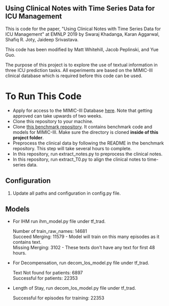 ## Using Clinical Notes with Time Series Data for ICU Management

This is code for the paper, "Using Clinical Notes with Time Series Data for ICU Management" 
at EMNLP 2019 by Swaraj Khadanga, Karan Aggarwal, Shafiq R. Joty, Jaideep Srivastava.

This code has been modified by Matt Whitehill, Jacob Peplinski, and Yue Guo.

The purpose of this project is to explore the use of textual information in three ICU prediction tasks.
All experiments are based on the MIMIC-III clinical database which is required before this code can be used.

# To Run This Code
- Apply for access to the MIMIC-III Database [here](https://mimic.physionet.org/).
  Note that getting approved can take upwards of two weeks.
- Clone this repository to your machine.
- Clone [this benchmark repository](https://github.com/YerevaNN/mimic3-benchmarks).
  It contains benchmark code and models for MIMIC-III. Make sure the directory is cloned 
  **inside of this project folder**.
- Preprocess the clinical data by following the README in the benchmark repository. 
  This step will take several hours to complete.
- In this repository, run extract_notes.py to preprocess the clinical notes.
- In this repository, run extract_T0.py to align the clinical notes to time-series data.  


## Configuration
1. Update all paths and configuration in config.py file.

## Models
- For IHM run ihm_model.py file under tf_trad.

    Number of train_raw_names:  14681 <br>
    Succeed Merging:  11579 - Model will train on this many episodes as it contains text. <br>
    Missing Merging:  3102 - These texts don't have any text for first 48 hours. 

- For Decompensation, run decom_los_model.py file under tf_trad.

    Text Not found for patients:  6897 <br>
    Successful for patients:  22353

- Length of Stay, run decom_los_model.py file under tf_trad.

    Successful for episodes for training:  22353